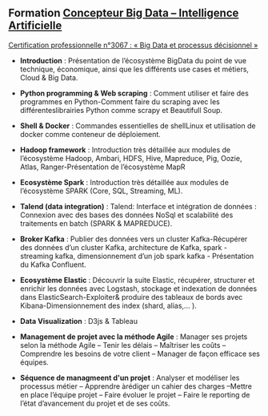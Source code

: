## Formation [Concepteur Big Data – Intelligence Artificielle](https://www.devenez.fr/espace-candidats/les-offres-en-cours/concepteur-big-data-intelligence-artificielle-jems/)




[Certification professionnelle n°3067 : « Big Data et processus décisionnel »](http://inventaire.cncp.gouv.fr/fiches/3067/)





- __Introduction__ : Présentation de l’écosystème BigData du point de vue technique, économique, ainsi que les différents use cases et métiers, Cloud & Big Data.

- __Python programming & Web scraping__ : Comment  utiliser  et  faire  des  programmes  en Python-Comment faire  du  scraping  avec  les différenteslibrairies Python comme scrapy et Beautifull Soup.

- __Shell & Docker__ : Commandes essentielles de shellLinux et utilisation de docker comme conteneur de déploiement.

- __Hadoop framework__ : Introduction très détaillée aux modules de l’écosystème Hadoop, Ambari, HDFS, Hive, Mapreduce, Pig, Oozie, Atlas, Ranger-Présentation de l’écosystème MapR

- __Ecosystème Spark__ : Introduction très détaillée aux modules de l’écosystème SPARK (Core, SQL, Streaming, ML).

- __Talend (data integration)__ : Talend: Interface et intégration de données : Connexion avec des bases des données NoSql et scalabilité des traitements en batch (SPARK & MAPREDUCE).

- __Broker Kafka__ : Publier des données vers un cluster Kafka-Récupérer des données d’un cluster Kafka, architecture de Kafka, spark - streaming kafka, dimensionnement d’un job spark kafka - Présentation du Kafka Confluent.

- __Ecosystème Elastic__ : Découvrir la suite Elastic, récupérer, structurer et enrichir les données avec Logstash, stockage et indexation de données dans ElasticSearch-Exploiter& produire des tableaux de bords avec Kibana-Dimensionnement des index (shard, alias,... ).

- __Data Visualization__ : D3js & Tableau

- __Management de projet avec la méthode Agile__ : Manager ses projets selon la méthode Agile – Tenir les délais – Maîtriser les coûts – Comprendre les besoins de votre client – Manager de façon efficace ses équipes.

- __Séquence de managmeent d'un projet__ : Analyser et modéliser les processus métier – Apprendre àrédiger un cahier des charges –Mettre en place l’équipe projet – Faire évoluer le projet – Faire le reporting de l’état d’avancement du projet et de ses coûts.
